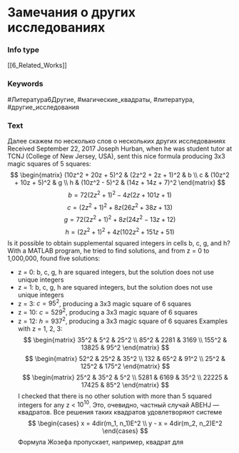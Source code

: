 # Замечания о других исследованиях
### Info type
[[6_Related_Works]]
### Keywords
#Литература6Другие, #магические_квадраты, #литература, #другие_исследования
### Text
Далее скажем по несколько слов о нескольких других исследованиях
Received September 22, 2017
Joseph Hurban, when he was student tutor at TCNJ (College of New Jersey, USA), sent this nice formula producing 3x3 magic squares of 5 squares:
$$
\begin{matrix}
(10z^2 + 20z + 5)^2 & (2z^2 + 2z + 1)^2 & b \\
c & (10z^2 + 10z + 5)^2 & g \\
h & (10z^2 - 5)^2 & (14z + 14z + 7)^2
\end{matrix}
$$
$$b = 72(2z^2 + 1)^2 - 4z(2z + 101z + 1)$$
$$c = (2z^2 + 1)^2 + 8z(26z^2 + 38z + 13)$$
$$g = 72(2z^2 + 1)^2 + 8z(24z^2 - 13z + 12)$$
$$h = (2z^2 + 1)^2 + 4z(102z^2 + 151z + 51)$$
Is it possible to obtain supplemental squared integers in cells b, c, g, and h? With a MATLAB program, he tried to find solutions, and from z = 0 to 1,000,000, found five solutions:
*   z = 0: b, c, g, h are squared integers, but the solution does not use unique integers
*   z = 1: b, c, g, h are squared integers, but the solution does not use unique integers
*   z = 3: $c = 95^2$, producing a 3x3 magic square of 6 squares
*   z = 10: $c = 529^2$, producing a 3x3 magic square of 6 squares
*   z = 12: $h = 937^2$, producing a 3x3 magic square of 6 squares
Examples with z = 1, 2, 3:
$$
\begin{matrix}
35^2 & 5^2 & 25^2 \\
85^2 & 2281 & 3169 \\
155^2 & 13825 & 95^2
\end{matrix}
$$
$$
\begin{matrix}
52^2 & 25^2 & 35^2 \\
132 & 65^2 & 91^2 \\
25^2 & 125^2 & 175^2
\end{matrix}
$$
$$
\begin{matrix}
25^2 & 35^2 & 5^2 \\
5281 & 6169 & 35^2 \\
22225 & 17425 & 85^2
\end{matrix}
$$
I checked that there is no other solution with more than 5 squared integers for any z < $10^{10}$. Это, очевидно, частный случай ABEHJ — квадратов. Все решения таких квадратов удовлетворяют системе
$$
\begin{cases}
x = 4dir(m_1, n_1)E^2 \\
y - x = 4dir(m_2, n_2)E^2
\end{cases}
$$
Формула Жозефа пропускает, например, квадрат для